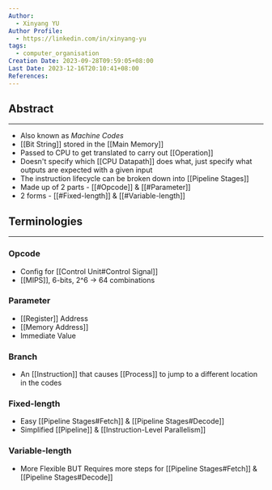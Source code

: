 ```yaml
---
Author:
  - Xinyang YU
Author Profile:
  - https://linkedin.com/in/xinyang-yu
tags:
  - computer_organisation
Creation Date: 2023-09-28T09:59:05+08:00
Last Date: 2023-12-16T20:10:41+08:00
References: 
---
```

## Abstract
---
- Also known as *Machine Codes*
- [[Bit String]] stored in the [[Main Memory]]
- Passed to CPU to get translated to carry out [[Operation]]
- Doesn't specify which [[CPU Datapath]] does what, just specify what outputs are expected with a given input
- The instruction lifecycle can be broken down into [[Pipeline Stages]]
- Made up of 2 parts - [[#Opcode]] & [[#Parameter]]
- 2 forms - [[#Fixed-length]] & [[#Variable-length]]


## Terminologies
---
### Opcode
- Config for [[Control Unit#Control Signal]]
- [[MIPS]], 6-bits, 2^6 -> 64 combinations 
### Parameter
- [[Register]] Address
- [[Memory Address]]
- Immediate Value
### Branch
- An [[Instruction]] that causes [[Process]] to jump to a different location in the codes

### Fixed-length
- Easy [[Pipeline Stages#Fetch]] & [[Pipeline Stages#Decode]]
- Simplified [[Pipeline]] & [[Instruction-Level Parallelism]]
### Variable-length
- More Flexible BUT Requires more steps for [[Pipeline Stages#Fetch]] & [[Pipeline Stages#Decode]]